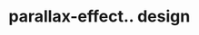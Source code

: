 # parallax-effect.. design                                                                                                                                                                                                                                       
                                     

